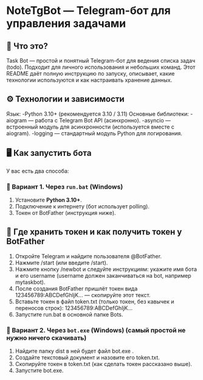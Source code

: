 # NoteTgBot — Telegram-бот для управления задачами
## 📌 Что это?
Task Bot — простой и понятный Telegram-бот для ведения списка задач (todo). Подходит для личного использования и небольших команд. Этот README даёт полную инструкцию по запуску, описывает, какие технологии используются и как настраивать хранение данных.
## ⚙️ Технологии и зависимости
Язык:
-Python 3.10+ (рекомендуется 3.10 / 3.11)
Основные библиотеки:
-aiogram — работа с Telegram Bot API (асинхронно).
-asyncio — встроенный модуль для асинхронности (используется вместе с aiogram).
-logging — стандартный модуль Python для логирования.
## 🖥️ Как запустить бота
У вас есть два способа:
### 🔹 Вариант 1. Через `run.bat` (Windows)
1. Установите **Python 3.10+**.
2. Подключение к интернету (бот использует polling).
3. Токен от BotFather (инструкция ниже).
## 🔐 Где хранить токен и как получить токен у BotFather
1. Откройте Telegram и найдите пользователя @BotFather.
2. Нажмите /start (или введите /start).
3. Нажмите кнопку /newbot и следуйте инструкциям: укажите имя бота и его username (username должен заканчиваться на bot, например mytaskbot).
4. После создания BotFather пришлёт токен вида 123456789:ABCDefGhIjK... — скопируйте этот текст.
5. Вставьте токен в файл token.txt (только токен, без кавычек и переносов строк): 123456789:ABCDefGhIjK...
6. Запустите run.bat в основной папке Bots.
### 🔹 Вариант 2. Через `bot.exe` (Windows) (самый простой не нужно ничего скачивать)
1. Найдите папку dist в ней будет файл bot.exe .
3. Создайте текстовый документ и назовите его token.txt.
2. Скопируйте токен в token.txt (как сделать токен рассказано выше).
3. Запустите bot.exe.
